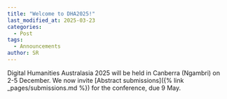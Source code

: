 ```yaml
---
title: "Welcome to DHA2025!"
last_modified_at: 2025-03-23
categories:
  - Post
tags:
  - Announcements
author: SR
---
```


Digital Humanities Australasia 2025 will be held in Canberra (Ngambri) on 2-5 December. We now invite [Abstract submissions]({% link _pages/submissions.md %}) for the conference, due 9 May. 
